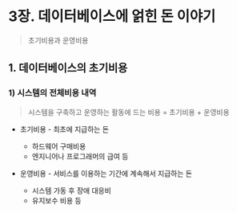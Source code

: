 # 3장. 데이터베이스에 얽힌 돈 이야기

> 초기비용과 운영비용

## 1. 데이터베이스의 초기비용

### 1) 시스템의 전체비용 내역

> 시스템을 구축하고 운영하는 활동에 드는 비용 = 초기비용 + 운영비용

- 초기비용 - 최초에 지급하는 돈

  - 하드웨어 구매비용
  - 엔지니어나 프로그래머의 급여 등

- 운영비용 - 서비스를 이용하는 기간에 계속해서 지급하는 돈

  - 시스템 가동 후 장애 대응비
  - 유지보수 비용 등

  

